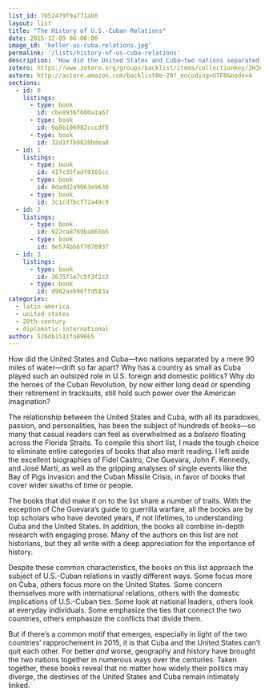 ```yaml
---
list_id: 7052479f9a771ab6
layout: list
title: "The History of U.S.-Cuban Relations"
date: 2015-12-09 06:00:00
image_id: 'keller-us-cuba-relations.jpg'
permalink: '/lists/history-of-us-cuba-relations'
description: 'How did the United States and Cuba—two nations separated by a mere 90 miles of water—drift so far apart? Why has a country as small as Cuba played such an outsized role in U.S. foreign and domestic politics? Why do the heroes of the Cuban Revolution, by now either long dead or spending their retirement in tracksuits, still hold such power over the American imagination?'
zotero: https://www.zotero.org/groups/backlist/items/collectionKey/2H3CCBC2
astore: http://astore.amazon.com/backlist0e-20?_encoding=UTF8&node=4
sections:
  - id: 0
    listings:
      - type: book
        id: cbe0936f600a1a67
      - type: book
        id: 9a8b106982cccdf5
      - type: book
        id: 32d1f7b9828bdea8
  - id: 1
    listings:
      - type: book
        id: 417c35fadf8165cc
      - type: book
        id: 0dadd2a9063e9630
      - type: book
        id: 3c1cd7bcf72a49c9
  - id: 2
    listings:
      - type: book
        id: 922ca8769ba865b5
      - type: book
        id: 9e574b66f7070937
  - id: 3
    listings:
      - type: book
        id: 3635f5e7c9f3f2c3
      - type: book
        id: d982aeb96ffd583a
categories:
  - latin-america
  - united-states
  - 20th-century
  - diplomatic-international
author: 526db1511fa09665
---
```

How did the United States and Cuba—two nations separated by a mere 90 miles of water—drift so far apart? Why has a country as small as Cuba played such an outsized role in U.S. foreign and domestic politics? Why do the heroes of the Cuban Revolution, by now either long dead or spending their retirement in tracksuits, still hold such power over the American imagination?

The relationship between the United States and Cuba, with all its paradoxes, passion, and personalities, has been the subject of hundreds of books—so many that casual readers can feel as overwhelmed as a _balsero_ floating across the Florida Straits. To compile this short list, I made the tough choice to eliminate entire categories of books that also merit reading. I left aside the excellent biographies of Fidel Castro, Che Guevara, John F. Kennedy, and José Martí, as well as the gripping analyses of single events like the Bay of Pigs invasion and the Cuban Missile Crisis, in favor of books that cover wider swaths of time or people.

The books that did make it on to the list share a number of traits. With the exception of Che Guevara’s guide to guerrilla warfare, all the books are by top scholars who have devoted years, if not lifetimes, to understanding Cuba and the United States. In addition, the books all combine in-depth research with engaging prose. Many of the authors on this list are not historians, but they all write with a deep appreciation for the importance of history.

Despite these common characteristics, the books on this list approach the subject of U.S.-Cuban relations in vastly different ways. Some focus more on Cuba, others focus more on the United States. Some concern themselves more with international relations, others with the domestic implications of U.S.-Cuban ties. Some look at national leaders, others look at everyday individuals. Some emphasize the ties that connect the two countries, others emphasize the conflicts that divide them.

But if there’s a common motif that emerges, especially in light of the two countries’ rapprochement in 2015, it is that Cuba and the United States can’t quit each other. For better _and_ worse, geography and history have brought the two nations together in numerous ways over the centuries. Taken together, these books reveal that no matter how widely their politics may diverge, the destinies of the United States and Cuba remain intimately linked.
